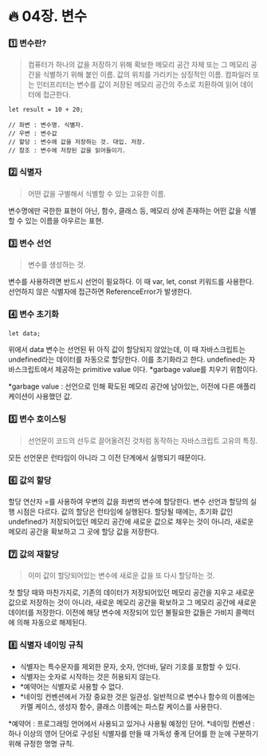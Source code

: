 # :fire: 04장. 변수

### :one: 변수란?

> 컴퓨터가 하나의 값을 저장하기 위해 확보한 메모리 공간 자체 또는 그 메모리 공간을 식별하기 위해 붙인 이름.
> 값의 위치를 가리키는 상징적인 이름.
> 컴파일러 또는 인터프리터는 변수를 값이 저장된 메모리 공간의 주소로 치환하여 읽어 데이터에 접근한다.

```
let result = 10 + 20;

// 좌변 : 변수명. 식별자.
// 우변 : 변수값
// 할당 : 변수에 값을 저장하는 것. 대입. 저장.
// 참조 : 변수에 저장된 값을 읽어들이기.
```

### :two: 식별자

> 어떤 값을 구별해서 식별할 수 있는 고유한 이름.

변수명에만 국한한 표현이 아닌, 함수, 클래스 등, 메모리 상에 존재하는 어떤 값을 식별할 수 있는 이름을 아우르는 표현.

### :three: 변수 선언

> 변수를 생성하는 것.

변수를 사용하려면 반드시 선언이 필요하다. 이 때 var, let, const 키워드를 사용한다. 
선언하지 않은 식별자에 접근하면  ReferenceError가 발생한다.

### :four: 변수 초기화

```
let data;
```
위에서 data 변수는 선언된 뒤 아직 값이 할당되지 않았는데, 이 때 자바스크립트는 undefined라는 데이터를 자동으로 할당한다. 이를 초기화라고 한다.
undefined는 자바스크립트에서 제공하는 primitive value 이다. *garbage value를 치우기 위함이다.

*garbage value : 선언으로 인해 확도된 메모리 공간에 남아있는, 이전에 다른 애플리케이션이 사용했던 값.

### :five: 변수 호이스팅

> 선언문이 코드의 선두로 끌어올려진 것처럼 동작하는 자바스크립트 고유의 특징.

모든 선언문은 런타임이 아니라 그 이전 단계에서 실행되기 때문이다.

### :six: 값의 할당

할당 연산자 =를 사용하여 우변의 값을 좌변의 변수에 할당한다.
변수 선언과 할당의 실행 시점은 다르다. 값의 할당은 런타임에 실행된다. 할당될 때에는, 초기화 값인 undefined가 저장되어있던 메모리 공간에 새로운 값으로 채우는 것이 아니라, 새로운 메모리 공간을 확보하고 그 곳에 할당 값을 저장한다.

### :seven: 값의 재할당

> 이미 값이 할당되어있는 변수에 새로운 값을 또 다시 할당하는 것.

첫 할당 때와 마찬가지로, 기존의 데이터가 저장되어있던 메모리 공간을 지우고 새로운 값으로 저장하는 것이 아니라, 새로운 메모리 공간을 확보하고 그 메모리 공간에 새로운 데이터를 저장한다. 이전에 해당 변수에 저장되어 있던 불필요한 값들은 가비지 콜렉터에 의해 자동으로 해제된다.

### :eight: 식별자 네이밍 규칙

- 식별자는 특수문자를 제외한 문자, 숫자, 언더바, 달러 기호를 포함할 수 있다.
- 식별자는 숫자로 시작하는 것은 허용되지 않는다.
- *예약어는 식별자로 사용할 수 없다.
- *네이밍 컨벤션에서 가장 중요한 것은 일관성. 일반적으로 변수나 함수의 이름에는 카멜 케이스, 생성자 함수, 클래스 이름에는 파스칼 케이스를 사용한다.

*예약어 : 프로그래밍 언어에서 사용되고 있거나 사용될 예정인 단어.
*네이밍 컨벤션 : 하나 이상의 영어 단어로 구성된 식별자를 만들 때 가독성 좋게 단어를 한 눈에 구분하기 위해 규정한 명명 규칙.
